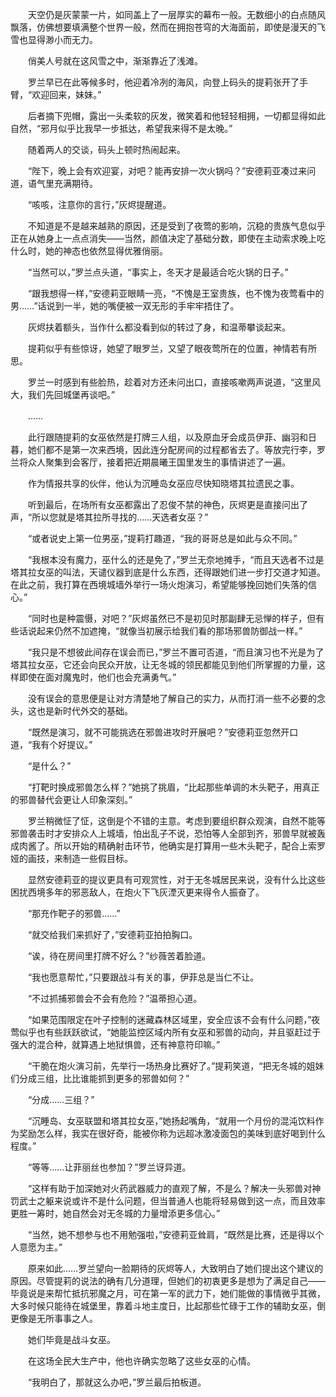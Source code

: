 　　天空仍是灰蒙蒙一片，如同盖上了一层厚实的幕布一般。无数细小的白点随风飘落，仿佛想要填满整个世界一般，然而在拥抱苍穹的大海面前，即使是漫天的飞雪也显得渺小而无力。

　　俏美人号就在这风雪之中，渐渐靠近了浅滩。

　　罗兰早已在此等候多时，他迎着冷冽的海风，向登上码头的提莉张开了手臂，“欢迎回来，妹妹。”

　　后者摘下兜帽，露出一头柔软的灰发，微笑着和他轻轻相拥，一切都显得如此自然，“邪月似乎比我早一步抵达，希望我来得不是太晚。”

　　随着两人的交谈，码头上顿时热闹起来。

　　“陛下，晚上会有欢迎宴，对吧？能再安排一次火锅吗？”安德莉亚凑过来问道，语气里充满期待。

　　“咳咳，注意你的言行，”灰烬提醒道。

　　不知道是不是越来越熟的原因，还是受到了夜莺的影响，沉稳的贵族气息似乎正在从她身上一点点消失——当然，颜值决定了基础分数，即使在主动索求晚上吃什么时，她的神态也依然显得优雅俏丽。

　　“当然可以，”罗兰点头道，“事实上，冬天才是最适合吃火锅的日子。”

　　“跟我想得一样，”安德莉亚眼睛一亮，“不愧是王室贵族，也不愧为夜莺看中的男……”话说到一半，她的嘴便被一双无形的手牢牢捂住了。

　　灰烬扶着额头，当作什么都没看到似的转过了身，和温蒂攀谈起来。

　　提莉似乎有些惊讶，她望了眼罗兰，又望了眼夜莺所在的位置，神情若有所思。

　　罗兰一时感到有些脸热，趁着对方还未问出口，直接咳嗽两声说道，“这里风大，我们先回城堡再谈吧。”

　　……

　　此行跟随提莉的女巫依然是打牌三人组，以及原血牙会成员伊菲、幽羽和日暮，她们都不是第一次来西境，因此连分配房间的过程都省去了。等放完行李，罗兰将众人聚集到会客厅，接着把近期晨曦王国里发生的事情讲述了一遍。

　　作为情报共享的伙伴，他认为沉睡岛女巫应尽快知晓塔其拉遗民之事。

　　听到最后，在场所有女巫都露出了忍俊不禁的神色，灰烬更是直接问出了声，“所以您就是塔其拉所寻找的……天选者女巫？”

　　“或者说史上第一位男巫，”提莉打趣道，“我的哥哥总是如此与众不同。”

　　“我根本没有魔力，巫什么的还是免了，”罗兰无奈地摊手，“而且天选者不过是塔其拉女巫的叫法，天谴仪器到底是什么东西，还得跟她们进一步打交道才知道。在此之前，我打算在西境城墙外举行一场火炮演习，希望能够挽回她们失落的信心。”

　　“同时也是种震慑，对吧？”灰烬虽然已不是初见时那副肆无忌惮的样子，但有些话说起来仍然不加遮掩，“就像当初展示给我们看的那场邪兽防御战一样。”

　　“我只是不想彼此间存在误会而已，”罗兰不置可否道，“而且演习也不光是为了塔其拉女巫，它还会向民众开放，让无冬城的领民都能见到他们所掌握的力量，这样即使在面对魔鬼时，他们也会充满勇气。”

　　没有误会的意思便是让对方清楚地了解自己的实力，从而打消一些不必要的念头，这也是新时代外交的基础。

　　“既然是演习，就不可能挑选在邪兽进攻时开展吧？”安德莉亚忽然开口道，“我有个好提议。”

　　“是什么？”

　　“打靶时换成邪兽怎么样？”她挑了挑眉，“比起那些单调的木头靶子，用真正的邪兽替代会更让人印象深刻。”

　　罗兰稍微怔了怔，这倒是个不错的主意。考虑到要组织群众观演，自然不能等邪兽袭击时才安排众人上城墙，怕出乱子不说，恐怕等人全部到齐，邪兽早就被轰成肉酱了。所以开始的精确射击环节，他确实是打算用一些木头靶子，配合上索罗娅的画技，来制造一些假目标。

　　显然安德莉亚的提议更具有可观赏性，对于无冬城居民来说，没有什么比这些困扰西境多年的邪恶敌人，在炮火下飞灰湮灭更来得令人振奋了。

　　“那充作靶子的邪兽……”

　　“就交给我们来抓好了，”安德莉亚拍拍胸口。

　　“诶，待在房间里打牌不好么？”纱薇苦着脸道。

　　“我也愿意帮忙，”只要跟战斗有关的事，伊菲总是当仁不让。

　　“不过抓捕邪兽会不会有危险？”温蒂担心道。

　　“如果范围限定在叶子控制的迷藏森林区域里，安全应该不会有什么问题，”夜莺似乎也有些跃跃欲试，“她能监控区域内所有女巫和邪兽的动向，并且驱赶过于强大的混合种，就算遇上地狱惧兽，还有神意符印嘛。”

　　“干脆在炮火演习前，先举行一场热身比赛好了。”提莉笑道，“把无冬城的姐妹们分成三组，比比谁能抓到更多的邪兽如何？”

　　“分成……三组？”

　　“沉睡岛、女巫联盟和塔其拉女巫，”她扬起嘴角，“就用一个月份的混沌饮料作为奖励怎么样，我实在很好奇，能被你称为远超冰激凌面包的美味到底好喝到什么程度。”

　　“等等……让菲丽丝也参加？”罗兰讶异道。

　　“这样有助于加深她对火药武器威力的直观了解，不是么？解决一头邪兽对神罚武士之躯来说或许不是什么问题，但当普通人也能将轻易做到这一点，而且效率更胜一筹时，她自然会对无冬城的力量增添更多信心。”

　　“当然，她不想参与也不用勉强啦，”安德莉亚耸肩，“既然是比赛，还是得以个人意愿为主。”

　　原来如此……罗兰望向一脸期待的灰烬等人，大致明白了她们提出这个建议的原因。尽管提莉的说法的确有几分道理，但她们的初衷更多是想为了满足自己——毕竟说是来帮忙抵抗邪魔之月，可在第一军的武力下，她们能做的事情微乎其微，大多时候只能待在城堡里，靠着斗地主度日，比起那些忙碌于工作的辅助女巫，倒更像是无所事事之人。

　　她们毕竟是战斗女巫。

　　在这场全民大生产中，他也许确实忽略了这些女巫的心情。

　　“我明白了，那就这么办吧，”罗兰最后拍板道。

